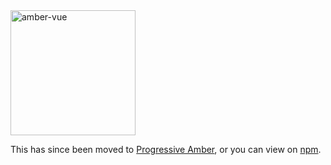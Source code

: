<img src="https://camo.githubusercontent.com/5b54cc5a749519515e15846ac911b094fa762ee5/687474703a2f2f7365616e776174746572732e696f2f696d616765732f616d6265722d7675652e706e67" alt="amber-vue" data-canonical-src="http://seanwatters.io/images/amber-vue.png" height="200">

This has since been moved to [Progressive Amber](https://github.com/progressive-amber/amber-vue-cli), or you can view on [npm](https://www.npmjs.com/package/@progressive-amber/amber-vue-cli).
